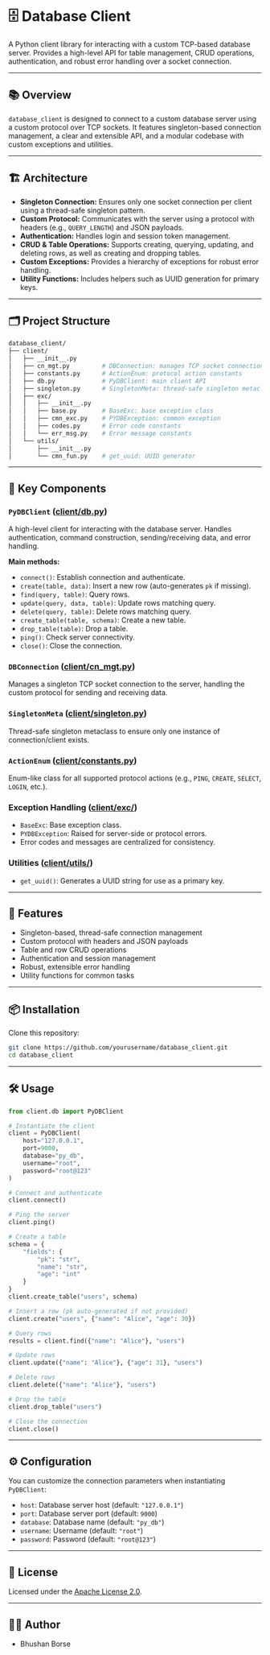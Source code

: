 # 🗄️ Database Client

A Python client library for interacting with a custom TCP-based database server.
Provides a high-level API for table management, CRUD operations, authentication, and robust error handling over a socket connection.

---

## 📚 Overview

`database_client` is designed to connect to a custom database server using a custom protocol over TCP sockets.
It features singleton-based connection management, a clear and extensible API, and a modular codebase with custom exceptions and utilities.

---

## 🏗️ Architecture

- **Singleton Connection:** Ensures only one socket connection per client using a thread-safe singleton pattern.
- **Custom Protocol:** Communicates with the server using a protocol with headers (e.g., `QUERY_LENGTH`) and JSON payloads.
- **Authentication:** Handles login and session token management.
- **CRUD & Table Operations:** Supports creating, querying, updating, and deleting rows, as well as creating and dropping tables.
- **Custom Exceptions:** Provides a hierarchy of exceptions for robust error handling.
- **Utility Functions:** Includes helpers such as UUID generation for primary keys.

---

## 🗂️ Project Structure

```sh
database_client/
├── client/
│   ├── __init__.py
│   ├── cn_mgt.py         # DBConnection: manages TCP socket connection
│   ├── constants.py      # ActionEnum: protocol action constants
│   ├── db.py             # PyDBClient: main client API
│   ├── singleton.py      # SingletonMeta: thread-safe singleton metaclass
│   ├── exc/
│   │   ├── __init__.py
│   │   ├── base.py       # BaseExc: base exception class
│   │   ├── cmn_exc.py    # PYDBException: common exception
│   │   ├── codes.py      # Error code constants
│   │   └── err_msg.py    # Error message constants
│   └── utils/
│       ├── __init__.py
│       └── cmn_fun.py    # get_uuid: UUID generator
```

---

## 📝 Key Components

### `PyDBClient` ([client/db.py](client/db.py))

A high-level client for interacting with the database server.
Handles authentication, command construction, sending/receiving data, and error handling.

**Main methods:**

- `connect()`: Establish connection and authenticate.
- `create(table, data)`: Insert a new row (auto-generates `pk` if missing).
- `find(query, table)`: Query rows.
- `update(query, data, table)`: Update rows matching query.
- `delete(query, table)`: Delete rows matching query.
- `create_table(table, schema)`: Create a new table.
- `drop_table(table)`: Drop a table.
- `ping()`: Check server connectivity.
- `close()`: Close the connection.

### `DBConnection` ([client/cn_mgt.py](client/cn_mgt.py))

Manages a singleton TCP socket connection to the server, handling the custom protocol for sending and receiving data.

### `SingletonMeta` ([client/singleton.py](client/singleton.py))

Thread-safe singleton metaclass to ensure only one instance of connection/client exists.

### `ActionEnum` ([client/constants.py](client/constants.py))

Enum-like class for all supported protocol actions (e.g., `PING`, `CREATE`, `SELECT`, `LOGIN`, etc.).

### Exception Handling ([client/exc/](client/exc/))

- `BaseExc`: Base exception class.
- `PYDBException`: Raised for server-side or protocol errors.
- Error codes and messages are centralized for consistency.

### Utilities ([client/utils/](client/utils/))

- `get_uuid()`: Generates a UUID string for use as a primary key.

---

## 🚀 Features

- Singleton-based, thread-safe connection management
- Custom protocol with headers and JSON payloads
- Table and row CRUD operations
- Authentication and session management
- Robust, extensible error handling
- Utility functions for common tasks

---

## 📦 Installation

Clone this repository:

```sh
git clone https://github.com/yourusername/database_client.git
cd database_client
```

---

## 🛠️ Usage

```python
from client.db import PyDBClient

# Instantiate the client
client = PyDBClient(
    host="127.0.0.1",
    port=9000,
    database="py_db",
    username="root",
    password="root@123"
)

# Connect and authenticate
client.connect()

# Ping the server
client.ping()

# Create a table
schema = {
    "fields": {
        "pk": "str",
        "name": "str",
        "age": "int"
    }
}
client.create_table("users", schema)

# Insert a row (pk auto-generated if not provided)
client.create("users", {"name": "Alice", "age": 30})

# Query rows
results = client.find({"name": "Alice"}, "users")

# Update rows
client.update({"name": "Alice"}, {"age": 31}, "users")

# Delete rows
client.delete({"name": "Alice"}, "users")

# Drop the table
client.drop_table("users")

# Close the connection
client.close()
```

---

## ⚙️ Configuration

You can customize the connection parameters when instantiating `PyDBClient`:

- `host`: Database server host (default: `"127.0.0.1"`)
- `port`: Database server port (default: `9000`)
- `database`: Database name (default: `"py_db"`)
- `username`: Username (default: `"root"`)
- `password`: Password (default: `"root@123"`)

---

## 📝 License

Licensed under the [Apache License 2.0](LICENSE).

---

## 👨‍💻 Author

- Bhushan Borse
